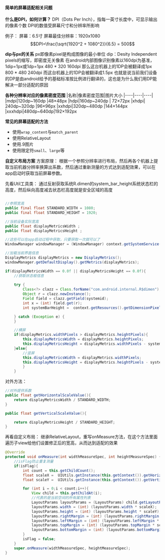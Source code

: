 #### 简单的屏幕适配相关问题
**什么是DPI，如何计算？**
DPI（Dots Per Inch），指每一英寸长度中，可显示输出的像素个数
DPI的数值受屏幕尺寸和分辨率所影响

例子：
屏幕：6.5寸
屏幕最佳分辨率：1920x1080
$$DPI=\frac{\sqrt{1920^2 + 1080^2}}{6.5} = 500$$

**dip与px的关系**
px即像素pixel是构成图像的最小单位
dip：Desity Independent pixels的缩写，即密度无关像素
在android内部图像识别像素以160dpi为基准，1dip=1px或1dp=1px
480 * 320 160dpi 那么这台机器上的1DP会被翻译成1px
800 * 480 240dpi 而这台机器上的1DP会被翻译成1.5px
也就是说当前我们设备的DP是由android给予的基础标准按比例进行翻译的，这也是为什么我们用DP能解决一部分适配的原因

**各种分辨率对应的像素密度范围**
|名称|像素密度范围|图片大小
|----|----|----|
|mdpi|120dp~160dp |48×48px
|hdpi|160dp~240dp | 72×72px
|xhdpi| 240dp~320dp |96×96px
|xxhdpi|320dp~480dp |144×144px
|xxxhdpi|480dp~640dp|192×192px

**常见的屏幕适配的方法**
- 使用``wrap_content``与``match_parent``
- 使用RelativeLayout
- 使用.9图片
- 使用限定符``small``、``large``等

**自定义布局方案**
方案原理：
根据一个参照分辨率进行布局，然后再各个机器上提取当前机器分辨率换算出系数，然后通过重新测量的方式达到适配效果，可以在app启动时获取当前屏幕参数。

先看Util工具类：
通过反射获取系统R.dimen的system_bar_height系统状态栏的高度，然后纵向高度减去状态栏高度就是安全区域的高度

```java

//参照宽高
public final float STANDARD_WIDTH = 1080;
public final float STANDARD_HEIGHT = 1920;

//当前设备实际宽高
public float displayMetricsWidth ;
public float displayMetricsHeight ;

//这些可以在app启动过程中获取，只要获取一次就可以了
WindowManager windowManager = (WindowManager) context.getSystemService(Context.WINDOW_SERVICE);

//加载当前界面信息
DisplayMetrics displayMetrics = new DisplayMetrics();
windowManager.getDefaultDisplay().getMetrics(displayMetrics);

if(displayMetricsWidth == 0.0f || displayMetricsHeight == 0.0f){
    //获取状态框信息
    
    try {
        Class<?> clazz = Class.forName("com.android.internal.R$dimen");
        Object r = clazz.newInstance();
        Field field = clazz.getField(systemid);
        int x = (int) field.get(r);
        int systemBarHeight =  context.getResources().getDimensionPixelOffset(x);

    } catch (Exception e) { 
    }

    //横屏
    if(displayMetrics.widthPixels > displayMetrics.heightPixels){
        this.displayMetricsWidth = displayMetrics.heightPixels;
        this.displayMetricsHeight = displayMetrics.widthPixels - systemBarHeight;
    }else{
        //竖屏
        this.displayMetricsWidth = displayMetrics.widthPixels;
        this.displayMetricsHeight = displayMetrics.heightPixels - systemBarHeight;
        }
    }
```

对外方法：
```java
//对外提供系数
public float getHorizontalScaleValue(){
    return displayMetricsWidth / STANDARD_WIDTH;
}

public float getVerticalScaleValue(){

    return displayMetricsHeight / STANDARD_HEIGHT;
}
```

再看自定义布局：
继承RelativeLayout，重写onMeasure方法，在这个方法里面遍历子view给他们设置修正后的宽高，从而达到适配的效果

```java
@Override
protected void onMeasure(int widthMeasureSpec, int heightMeasureSpec) {
    //isFlag防止重复测量
    if(isFlag){
        int count = this.getChildCount();
        float scaleX =  UIUtils.getInstance(this.getContext()).getHorizontalScaleValue();
        float scaleY =  UIUtils.getInstance(this.getContext()).getVerticalScaleValue();

        for (int i = 0;i < count;i++){
            View child = this.getChildAt(i);
            //代表的是当前空间的所有属性列表
            LayoutParams layoutParams = (LayoutParams) child.getLayoutParams();
            layoutParams.width = (int) (layoutParams.width * scaleX);
            layoutParams.height = (int) (layoutParams.height * scaleY);
            layoutParams.rightMargin = (int) (layoutParams.rightMargin * scaleX);
            layoutParams.leftMargin = (int) (layoutParams.leftMargin * scaleX);
            layoutParams.topMargin = (int) (layoutParams.topMargin * scaleY);
            layoutParams.bottomMargin = (int) (layoutParams.bottomMargin * scaleY);
        }
        isFlag = false;
    }
    super.onMeasure(widthMeasureSpec, heightMeasureSpec);
}
```




